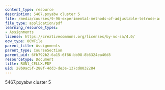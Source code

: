```yaml
---
content_type: resource
description: 5467.pxyabw cluster 5
file: /media/courses/9-96-experimental-methods-of-adjustable-tetrode-array-neurophysiology-january-iap-2001/28b9ac5f288f4dd3de3e137cd8032284_RUN1_CELLX.PDF
file_type: application/pdf
learning_resource_types:
- Assignments
license: https://creativecommons.org/licenses/by-nc-sa/4.0/
ocw_type: OCWFile
parent_title: Assignments
parent_type: CourseSection
parent_uid: 6fb792b2-6a15-6f86-bb98-8b6324ea46d8
resourcetype: Document
title: RUN1_CELLX.PDF
uid: 28b9ac5f-288f-4dd3-de3e-137cd8032284
---
```

5467.pxyabw cluster 5